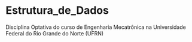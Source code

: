 # Estrutura_de_Dados
Disciplina Optativa do curso de Engenharia Mecatrônica na Universidade Federal do Rio Grande do Norte (UFRN)
